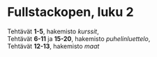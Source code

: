 # Fullstackopen, luku 2

Tehtävät **1-5**, hakemisto *kurssit*,  
Tehtävät **6-11** ja **15-20**, hakemisto *puhelinluettelo*,  
Tehtävät **12-13**, hakemisto *maat*